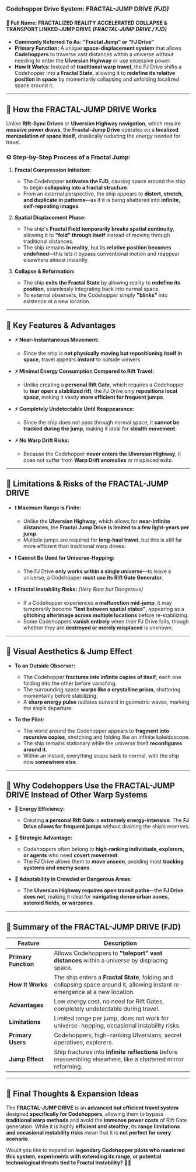### **Codehopper Drive System: FRACTAL-JUMP DRIVE** _(FJD)_

#### **🔹 Full Name: FRACTALIZED REALITY ACCELERATED COLLAPSE & TRANSPORT LINKED-JUMP DRIVE** _(FRACTAL-JUMP DRIVE / FJD)_

- **Commonly Referred To As:** **"Fractal Jump" or "FJ Drive"**
- **Primary Function:** A unique **space-displacement system** that allows **Codehoppers** to traverse vast distances within a universe without needing to enter the **Ulversian Highway** or use excessive power.
- **How It Works:** Instead of **traditional warp travel**, the FJ Drive shifts a Codehopper into a **Fractal State**, allowing it to **redefine its relative position in space** by momentarily collapsing and unfolding localized space around it.

---

## **🔹 How the FRACTAL-JUMP DRIVE Works**

Unlike **Rift-Sync Drives** or **Ulversian Highway navigation**, which require **massive power draws**, the **Fractal-Jump Drive** operates on a **localized manipulation of space itself**, drastically reducing the energy needed for travel.

### **⚙️ Step-by-Step Process of a Fractal Jump:**

1. **Fractal Compression Initiation:**

   - The Codehopper **activates the FJD**, causing space around the ship to begin **collapsing into a fractal structure**.
   - From an external perspective, the ship appears to **distort, stretch, and duplicate in patterns**—as if it is being shattered into **infinite, self-repeating images**.

2. **Spatial Displacement Phase:**

   - The ship's **Fractal Field temporarily breaks spatial continuity**, allowing it to **"fold" through itself** instead of moving through traditional distances.
   - The ship remains **in reality**, but its **relative position becomes undefined**—this lets it bypass conventional motion and reappear elsewhere almost instantly.

3. **Collapse & Reformation:**
   - The ship **exits the Fractal State** by allowing reality to **redefine its position**, seamlessly integrating back into normal space.
   - To external observers, the Codehopper simply **"blinks"** into existence at a new location.

---

## **🔹 Key Features & Advantages**

- **⚡ Near-Instantaneous Movement:**

  - Since the ship is **not physically moving but repositioning itself in space**, travel appears **instant** to outside viewers.

- **⚡ Minimal Energy Consumption Compared to Rift Travel:**

  - Unlike creating a **personal Rift Gate**, which requires a Codehopper to **tear open a stabilized rift**, the FJ Drive only **repositions local space**, making it vastly **more efficient for frequent jumps**.

- **⚡ Completely Undetectable Until Reappearance:**

  - Since the ship does not pass through normal space, it **cannot be tracked during the jump**, making it ideal for **stealth movement**.

- **⚡ No Warp Drift Risks:**
  - Because the Codehopper **never enters the Ulversian Highway**, it does not suffer from **Warp Drift anomalies** or misplaced exits.

---

## **🔻 Limitations & Risks of the FRACTAL-JUMP DRIVE**

- **❗ Maximum Range is Finite:**

  - Unlike the **Ulversian Highway**, which allows for **near-infinite distances**, the **Fractal Jump Drive is limited to a few light-years per jump**.
  - Multiple jumps are required for **long-haul travel**, but this is still far more efficient than traditional warp drives.

- **❗ Cannot Be Used for Universe-Hopping:**

  - The FJ Drive **only works within a single universe**—to leave a universe, a Codehopper **must use its Rift Gate Generator**.

- **❗ Fractal Instability Risks:** _(Very Rare but Dangerous)_
  - If a Codehopper experiences **a malfunction mid-jump**, it may temporarily become **"lost between spatial states"**, appearing as a **glitching afterimage across multiple locations** before re-stabilizing.
  - Some Codehoppers **vanish entirely** when their FJ Drive fails, though whether they are **destroyed or merely misplaced** is unknown.

---

## **🔹 Visual Aesthetics & Jump Effect**

- **To an Outside Observer:**

  - The Codehopper **fractures into infinite copies of itself**, each one folding into the other before vanishing.
  - The surrounding space **warps like a crystalline prism**, shattering momentarily before stabilizing.
  - A **sharp energy pulse** radiates outward in geometric waves, marking the ship’s departure.

- **To the Pilot:**
  - The world around the Codehopper appears to **fragment into recursive copies**, stretching and folding like an infinite kaleidoscope.
  - The ship remains stationary while the universe itself **reconfigures around it**.
  - Within an instant, everything snaps back to normal, with the ship now **somewhere else**.

---

## **🔹 Why Codehoppers Use the FRACTAL-JUMP DRIVE Instead of Other Warp Systems**

- **🔋 Energy Efficiency:**

  - Creating **a personal Rift Gate** is **extremely energy-intensive**. The **FJ Drive allows for frequent jumps** without draining the ship’s reserves.

- **👀 Strategic Advantage:**

  - Codehoppers often belong to **high-ranking individuals, explorers, or agents** who need **covert movement**.
  - The FJ Drive allows them to **move unseen**, avoiding most **tracking systems and enemy scans**.

- **🔄 Adaptability in Crowded or Dangerous Areas:**
  - The **Ulversian Highway requires open transit paths**—the **FJ Drive does not**, making it ideal for **navigating dense urban zones, asteroid fields, or warzones**.

---

## **🔹 Summary of the FRACTAL-JUMP DRIVE (FJD)**

| **Feature**          | **Description**                                                                                                               |
| -------------------- | ----------------------------------------------------------------------------------------------------------------------------- |
| **Primary Function** | Allows Codehoppers to **"teleport" vast distances** within a universe by displacing space.                                    |
| **How It Works**     | The ship enters a **Fractal State**, folding and collapsing space around it, allowing instant re-emergence at a new location. |
| **Advantages**       | Low energy cost, no need for Rift Gates, completely undetectable during travel.                                               |
| **Limitations**      | Limited range per jump, does not work for universe-hopping, occasional instability risks.                                     |
| **Primary Users**    | Codehoppers, high-ranking Ulversians, secret operatives, explorers.                                                           |
| **Jump Effect**      | Ship fractures into **infinite reflections** before reassembling elsewhere, like a shattered mirror reforming.                |

---

## **🔹 Final Thoughts & Expansion Ideas**

The **FRACTAL-JUMP DRIVE** is an **advanced but efficient travel system** designed **specifically for Codehoppers**, allowing them to bypass **traditional warp methods** and avoid the **immense power costs** of Rift Gate generation. While it is highly **efficient and stealthy**, its **range limitations and occasional instability risks** mean that it is **not perfect for every scenario**.

Would you like to expand on **legendary Codehopper pilots who mastered this system, experiments with extending its range, or potential technological threats tied to Fractal Instability?** 🚀🔷
